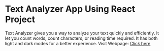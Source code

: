 # Text Analyzer App Using React Project
Text Analyzer gives you a way to analyze your text quickly and efficiently. It let you count words, count characters, or reading time required. It has both light and dark modes for a better experience.
Visit Webpage: <a href="https://virendertextanalyzer.netlify.app/" target="_blank">Click here</a>

